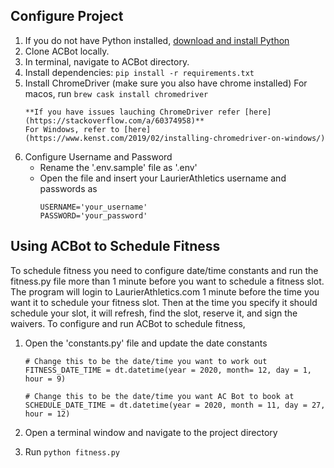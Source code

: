 ## Configure Project
1. If you do not have Python installed, [download and install Python](https://www.python.org/downloads/)
2. Clone ACBot locally.
3. In terminal, navigate to ACBot directory.
4. Install dependencies: `pip install -r requirements.txt`
5. Install ChromeDriver (make sure you also have chrome installed)
    For macos, run `brew cask install chromedriver`
    ```
    **If you have issues lauching ChromeDriver refer [here](https://stackoverflow.com/a/60374958)**
    For Windows, refer to [here](https://www.kenst.com/2019/02/installing-chromedriver-on-windows/)
6. Configure Username and Password
    - Rename the '.env.sample' file as '.env'
    - Open the file and insert your LaurierAthletics username and passwords as
        ```{python}
        USERNAME='your_username'
        PASSWORD='your_password'
        ```

## Using ACBot to Schedule Fitness
To schedule fitness you need to configure date/time constants and run the fitness.py file more than 1 minute before you want to schedule a fitness slot. The program will login to LaurierAthletics.com 1 minute before the time you want it to schedule your fitness slot. Then at the time you specify it should schedule your slot, it will refresh, find the slot, reserve it, and sign the waivers. To configure and run ACBot to schedule fitness,
1. Open the 'constants.py' file and update the date constants
    ```{python}
    # Change this to be the date/time you want to work out
    FITNESS_DATE_TIME = dt.datetime(year = 2020, month= 12, day = 1, hour = 9)

    # Change this to be the date/time you want AC Bot to book at
    SCHEDULE_DATE_TIME = dt.datetime(year = 2020, month = 11, day = 27, hour = 12)
    ```

2. Open a terminal window and navigate to the project directory
3. Run `python fitness.py`

